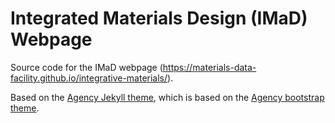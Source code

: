 Integrated Materials Design (IMaD) Webpage
====================

Source code for the IMaD webpage (https://materials-data-facility.github.io/integrative-materials/).

Based on the [Agency Jekyll theme](https://github.com/y7kim/agency-jekyll-theme), which is based on the [Agency bootstrap theme](https://startbootstrap.com/template-overviews/agency/).
